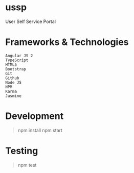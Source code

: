 # ussp
User Self Service Portal

# Frameworks & Technologies
    Angular JS 2
    TypeScript
    HTML5
    Bootstrap
    Git
    Github
    Node JS
    NPM
    Karma
    Jasmine
    

# Development
>npm install
>npm start

# Testing
>npm test